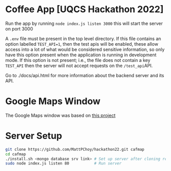 # Coffee App [UQCS Hackathon 2022]
Run the app by running ``node index.js listen 3000`` this will start the server on port 3000

A ``.env`` file must be present in the top level directory. If this file contains an option labelled ``TEST_API=1``,
then the test apis will be enabled, these allow access into a lot of what would be considered sensitive information, so 
only have this option present when the application is running in development mode. If this option is not present; i.e.,
the file does not contain a key ``TEST_API`` then the server will not accept requests on the ``/test_api``API.

Go to ./docs/api.html for more information about the backend server and its API.

# Google Maps Window
The Google Maps window was based on [this project](https://www.youtube.com/watch?v=wfH-W7oXEo8)


# Server Setup
```bash
git clone https://github.com/MattPChoy/hackathon22.git cafmap
cd cafmap
./install.sh <mongo database srv link> # Set up server after cloning repository
sudo node index.js listen 80           # Run server
```

